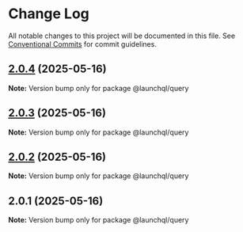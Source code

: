 # Change Log

All notable changes to this project will be documented in this file.
See [Conventional Commits](https://conventionalcommits.org) for commit guidelines.

## [2.0.4](https://github.com/launchql/launchql/compare/@launchql/query@2.0.3...@launchql/query@2.0.4) (2025-05-16)

**Note:** Version bump only for package @launchql/query





## [2.0.3](https://github.com/launchql/launchql/compare/@launchql/query@2.0.2...@launchql/query@2.0.3) (2025-05-16)

**Note:** Version bump only for package @launchql/query





## [2.0.2](https://github.com/launchql/launchql/compare/@launchql/query@2.0.1...@launchql/query@2.0.2) (2025-05-16)

**Note:** Version bump only for package @launchql/query





## 2.0.1 (2025-05-16)

**Note:** Version bump only for package @launchql/query
